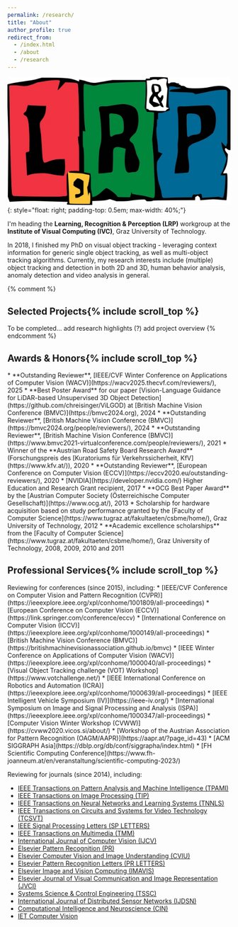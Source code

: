 ```yaml
---
permalink: /research/
title: "About"
author_profile: true
redirect_from: 
  - /index.html
  - /about
  - /research
---
```


![LRS](/images/lrp.webp){: style="float: right; padding-top: 0.5em; max-width: 40%;"}

I'm heading the __Learning, Recognition & Perception (LRP)__ workgroup at the __Institute of Visual Computing (IVC)__, Graz University of Technology.

In 2018, I finished my PhD on visual object tracking - leveraging context information for generic single object tracking, as well as multi-object tracking algorithms.
Currently, my research interests include (multiple) object tracking and detection in both 2D and 3D, human behavior analysis, anomaly detection and video analysis in general.

{% comment %}
<h2>Selected Projects{% include scroll_top %}</h2>
To be completed...
add research highlights (?)
add project overview
{% endcomment %}


<h2>Awards & Honors{% include scroll_top %}</h2>
* **Outstanding Reviewer**, [IEEE/CVF Winter Conference on Applications of Computer Vision (WACV)](https://wacv2025.thecvf.com/reviewers/), 2025
* **Best Poster Award** for our paper [Vision-Language Guidance for LiDAR-based Unsupervised 3D Object Detection](https://github.com/chreisinger/ViLGOD) at [British Machine Vision Conference (BMVC)](https://bmvc2024.org), 2024
* **Outstanding Reviewer**, [British Machine Vision Conference (BMVC)](https://bmvc2024.org/people/reviewers/), 2024
* **Outstanding Reviewer**, [British Machine Vision Conference (BMVC)](https://www.bmvc2021-virtualconference.com/people/reviewers/), 2021
* Winner of the **Austrian Road Safety Board Research Award** (Forschungspreis des [Kuratoriums f&uuml;r Verkehrssicherheit, KfV](https://www.kfv.at/)), 2020
* **Outstanding Reviewer**, [European Conference on Computer Vision (ECCV)](https://eccv2020.eu/outstanding-reviewers/), 2020
* [NVIDIA](https://developer.nvidia.com/) Higher Education and Research Grant recipient, 2017
* **OCG Best Paper Award** by the [Austrian Computer Society (&Ouml;sterreichische Computer Gesellschaft)](https://www.ocg.at/), 2013
* Scholarship for hardware acquisition based on study performance granted by the [Faculty of Computer Science](https://www.tugraz.at/fakultaeten/csbme/home/), Graz University of Technology, 2012
* **Academic excellence scholarships** from the [Faculty of Computer Science](https://www.tugraz.at/fakultaeten/csbme/home/), Graz University of Technology, 2008, 2009, 2010 and 2011


<h2>Professional Services{% include scroll_top %}</h2>
<!-- Been there, done that 
CVPR 2015, 2016, 2017, 2018, 2019, 2021, 2022, 2023, 2024, 2025
BMVC 2021, 2024
ECCV 2016, 2018, 2020
ICCV 2017, 2019, 2023, 2025
IV 2023
ICRA 2020
WACV 2019, 2022, 2023, 2024, 2025, 2026
VOT 2021, 2022
CVWW 2019, 2020, 2022, 2023, 2024
-->
Reviewing for conferences (since 2015), including:
* [IEEE/CVF Conference on Computer Vision and Pattern Recognition (CVPR)](https://ieeexplore.ieee.org/xpl/conhome/1001809/all-proceedings)
* [European Conference on Computer Vision (ECCV)](https://link.springer.com/conference/eccv)
* [International Conference on Computer Vision (ICCV)](https://ieeexplore.ieee.org/xpl/conhome/1000149/all-proceedings)
* [British Machine Vision Conference (BMVC)](https://britishmachinevisionassociation.github.io/bmvc)
* [IEEE Winter Conference on Applications of Computer Vision (WACV)](https://ieeexplore.ieee.org/xpl/conhome/1000040/all-proceedings)
* [Visual Object Tracking challenge (VOT) Workshop](https://www.votchallenge.net/)
* [IEEE International Conference on Robotics and Automation (ICRA)](https://ieeexplore.ieee.org/xpl/conhome/1000639/all-proceedings)
* [IEEE Intelligent Vehicle Symposium (IV)](https://ieee-iv.org/)
* [International Symposium on Image and Signal Processing and Analysis (ISPA)](https://ieeexplore.ieee.org/xpl/conhome/1000347/all-proceedings)
* [Computer Vision Winter Workshop (CVWW)](https://cvww2020.vicos.si/about/)
* [Workshop of the Austrian Association for Pattern Recognition (OAGM/AAPR)](https://aapr.at/?page_id=43)
* [ACM SIGGRAPH Asia](https://dblp.org/db/conf/siggrapha/index.html)
* [FH Scientific Computing Conference](https://www.fh-joanneum.at/en/veranstaltung/scientific-computing-2023/)

Reviewing for journals (since 2014), including:
* [IEEE Transactions on Pattern Analysis and Machine Intelligence (TPAMI)](https://ieeexplore.ieee.org/xpl/RecentIssue.jsp?punumber=34)
* [IEEE Transactions on Image Processing (TIP)](https://ieeexplore.ieee.org/xpl/RecentIssue.jsp?punumber=83)
* [IEEE Transactions on Neural Networks and Learning Systems (TNNLS)](https://ieeexplore.ieee.org/xpl/RecentIssue.jsp?punumber=5962385)
* [IEEE Transactions on Circuits and Systems for Video Technology (TCSVT)](https://ieeexplore.ieee.org/xpl/RecentIssue.jsp?punumber=76)
* [IEEE Signal Processing Letters (SP LETTERS)](https://signalprocessingsociety.org/publications-resources/ieee-signal-processing-letters)
* [IEEE Transactions on Multimedia (TMM)](https://ieeexplore.ieee.org/xpl/RecentIssue.jsp?punumber=6046)
* [International Journal of Computer Vision (IJCV)](https://www.springer.com/journal/11263)
* [Elsevier Pattern Recognition (PR)](https://www.journals.elsevier.com/pattern-recognition)
* [Elsevier Computer Vision and Image Understanding (CVIU)](https://www.journals.elsevier.com/computer-vision-and-image-understanding)
* [Elsevier Pattern Recognition Letters (PR LETTERS)](https://www.journals.elsevier.com/pattern-recognition-letters)
* [Elsevier Image and Vision Computing (IMAVIS)](https://www.journals.elsevier.com/image-and-vision-computing)
* [Elsevier Journal of Visual Communication and Image Representation (JVCI)](https://www.journals.elsevier.com/journal-of-visual-communication-and-image-representation)
* [Systems Science & Control Engineering (TSSC)](https://www.tandfonline.com/action/journalInformation?journalCode=tssc20)
* [International Journal of Distributed Sensor Networks (IJDSN)](https://journals.sagepub.com/home/dsn)
* [Computational Intelligence and Neuroscience (CIN)](https://www.hindawi.com/journals/cin)
* [IET Computer Vision](https://ieeexplore.ieee.org/xpl/RecentIssue.jsp?punumber=4159597)

